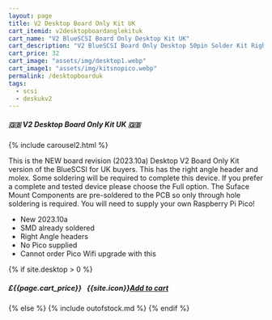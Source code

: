 ```yaml
---
layout: page
title: V2 Desktop Board Only Kit UK
cart_itemid: v2desktopboardanglekituk
cart_name: "V2 BlueSCSI Board Only Desktop Kit UK"
cart_description: "V2 BlueSCSI Board Only Desktop 50pin Solder Kit Right Angle - NO Pico"
cart_price: 32
cart_image: "assets/img/desktop1.webp"
cart_image1: "assets/img/kitsnopico.webp"
permalink: /desktopboarduk
tags: 
  - scsi
  - deskukv2
---
```


##### 🇬🇧 V2 Desktop Board Only Kit UK 🇬🇧

{% include carousel2.html %}

This is the NEW board revision (2023.10a) Desktop V2 Board Only Kit version of the BlueSCSI for UK buyers. This has the right angle header and molex. Some soldering will be required to complete this device. If you prefer a complete and tested device please choose the Full option. The Suface Mount Components are pre-soldered to the PCB so only through hole soldering is required. You will need to supply your own Raspberry Pi Pico!

* New 2023.10a
* SMD already soldered
* Right Angle headers
* No Pico supplied
* Cannot order Pico Wifi upgrade with this

{% if site.desktop > 0 %}
##### £{{page.cart_price}} &nbsp; {{site.icon}}[Add to cart](/cart#{{page.cart_itemid}})
{% else %}
{% include outofstock.md %}
{% endif %}